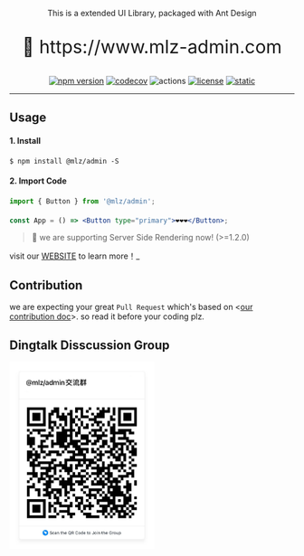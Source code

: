 <p align="center">
This is a extended UI Library, packaged with Ant Design
</p>
<p align="center" style="font-size: 32px">
🌈 https://www.mlz-admin.com
</p>
<div align="center">

[![npm version](https://img.shields.io/npm/v/@mlz/admin?color=lightblue&label=%40mlz%2Fadmin)](https://github.com/juicecube/mlz-admin) [![codecov](https://codecov.io/gh/juicecube/mlz-admin/branch/master/graph/badge.svg?token=ZNPL3AMQ7Z)](https://app.codecov.io/gh/juicecube/mlz-admin/) ![actions](https://github.com/juicecube/mlz-admin/workflows/checkers/badge.svg) [![license](https://img.shields.io/badge/license-MIT-green.svg?color=lightblue)](https://github.com/juicecube/mlz-admin/blob/master/CONTRIBUTING.md) [![static](https://img.shields.io/npm/dm/@mlz/admin?label=downloads&color=lightblue)](https://www.npmjs.com/package/@mlz/admin)

</div>

---

## Usage

#### 1. Install

```shell
$ npm install @mlz/admin -S
```

#### 2. Import Code

```jsx
import { Button } from '@mlz/admin';

const App = () => <Button type="primary">❤️❤️❤️</Button>;
```

> 🎉 we are supporting Server Side Rendering now! (>=1.2.0)

visit our [WEBSITE](https://www.mlz-admin.com) to learn more！\_

## Contribution

we are expecting your great `Pull Request` which's based on <[our contribution doc](https://github.com/juicecube/mlz-admin/blob/master/CONTRIBUTING.md)>. so read it before your coding plz.

## Dingtalk Disscussion Group

<img src="https://raw.githubusercontent.com/milobluebell/imgs-repo/master/WechatIMG9.jpeg" width="256" alt="Dingtalk Qrcode"/>
